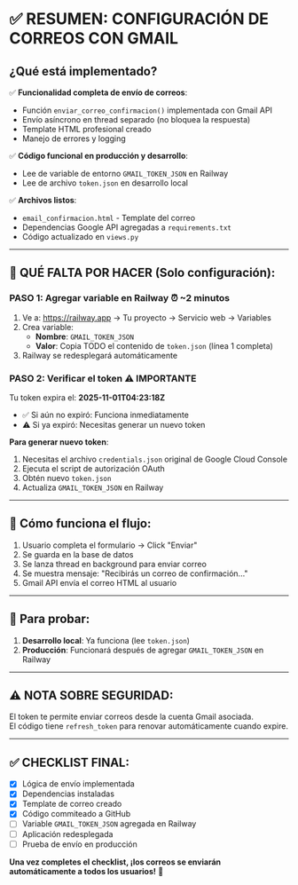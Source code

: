 # ✅ RESUMEN: CONFIGURACIÓN DE CORREOS CON GMAIL

## ¿Qué está implementado?

✅ **Funcionalidad completa de envío de correos**:  
- Función `enviar_correo_confirmacion()` implementada con Gmail API
- Envío asíncrono en thread separado (no bloquea la respuesta)
- Template HTML profesional creado
- Manejo de errores y logging

✅ **Código funcional en producción y desarrollo**:  
- Lee de variable de entorno `GMAIL_TOKEN_JSON` en Railway
- Lee de archivo `token.json` en desarrollo local

✅ **Archivos listos**:  
- `email_confirmacion.html` - Template del correo
- Dependencias Google API agregadas a `requirements.txt`
- Código actualizado en `views.py`

---

## 🔧 QUÉ FALTA POR HACER (Solo configuración):

### **PASO 1: Agregar variable en Railway** ⏰ ~2 minutos

1. Ve a: https://railway.app → Tu proyecto → Servicio web → Variables
2. Crea variable:
   - **Nombre**: `GMAIL_TOKEN_JSON`
   - **Valor**: Copia TODO el contenido de `token.json` (línea 1 completa)
3. Railway se redesplegará automáticamente

### **PASO 2: Verificar el token** ⚠️ IMPORTANTE

Tu token expira el: **2025-11-01T04:23:18Z**

- ✅ Si aún no expiró: Funciona inmediatamente
- ⚠️ Si ya expiró: Necesitas generar un nuevo token

**Para generar nuevo token**:
1. Necesitas el archivo `credentials.json` original de Google Cloud Console
2. Ejecuta el script de autorización OAuth
3. Obtén nuevo `token.json`
4. Actualiza `GMAIL_TOKEN_JSON` en Railway

---

## 📧 Cómo funciona el flujo:

1. Usuario completa el formulario → Click "Enviar"
2. Se guarda en la base de datos
3. Se lanza thread en background para enviar correo
4. Se muestra mensaje: "Recibirás un correo de confirmación..."
5. Gmail API envía el correo HTML al usuario

---

## 🧪 Para probar:

1. **Desarrollo local**: Ya funciona (lee `token.json`)
2. **Producción**: Funcionará después de agregar `GMAIL_TOKEN_JSON` en Railway

---

## ⚠️ NOTA SOBRE SEGURIDAD:

El token te permite enviar correos desde la cuenta Gmail asociada.  
El código tiene `refresh_token` para renovar automáticamente cuando expire.

---

## ✅ CHECKLIST FINAL:

- [x] Lógica de envío implementada
- [x] Dependencias instaladas
- [x] Template de correo creado
- [x] Código commiteado a GitHub
- [ ] Variable `GMAIL_TOKEN_JSON` agregada en Railway
- [ ] Aplicación redesplegada
- [ ] Prueba de envío en producción

**Una vez completes el checklist, ¡los correos se enviarán automáticamente a todos los usuarios!** 🎉

